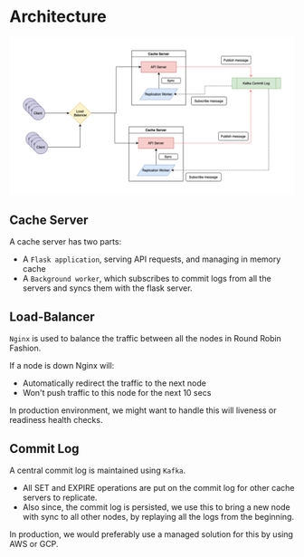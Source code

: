 # Architecture

![Architecture diagram](architecture_diagram.png)

## Cache Server
A cache server has two parts:
- A `Flask application`, serving API requests, and managing in memory cache
- A `Background worker`, which subscribes to commit logs from all the servers and syncs them with the flask server. 

## Load-Balancer
`Nginx` is used to balance the traffic between all the nodes in Round Robin Fashion.

If a node is down Nginx will:
- Automatically redirect the traffic to the next node
- Won't push traffic to this node for the next 10 secs

In production environment, we might want to handle this will liveness or readiness health checks.

## Commit Log
A central commit log is maintained using `Kafka`.

- All SET and EXPIRE operations are put on the commit log for other cache servers to replicate.
- Also since, the commit log is persisted, we use this to bring a new node with sync to all other nodes, by replaying all the logs from the beginning.

In production, we would preferably use a managed solution for this by using AWS or GCP.
